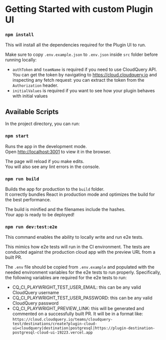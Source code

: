 # Getting Started with custom Plugin UI

### `npm install`

This will install all the dependencies required for the Plugin UI to run.

Make sure to copy `.env.example.json` to `.env.json` inside `src` folder before running locally:

- `authToken` and `teamName` is required if you need to use CloudQuery API. You can get the token by navigating to https://cloud.cloudquery.io and inspecting any fetch request: you can extract the token from the `Authorization` header.
- `initialValues` is required if you want to see how your plugin behaves with initial values

## Available Scripts

In the project directory, you can run:

### `npm start`

Runs the app in the development mode.\
Open [http://localhost:3001](http://localhost:3001) to view it in the browser.

The page will reload if you make edits.\
You will also see any lint errors in the console.

### `npm run build`

Builds the app for production to the `build` folder.\
It correctly bundles React in production mode and optimizes the build for the best performance.

The build is minified and the filenames include the hashes.\
Your app is ready to be deployed!

### `npm run dev:test:e2e`

This command enables the ability to locally write and run e2e tests.

This mimics how e2e tests will run in the CI environment. The tests are conducted against the production cloud app with the preview URL from a built PR.

The `.env` file should be copied from `.env.example` and populated with the needed environment variables for the e2e tests to run properly. Specifically, the following variables are required for the e2e tests to run:

- CQ_CI_PLAYWRIGHT_TEST_USER_EMAIL: this can be any valid CloudQuery username
- CQ_CI_PLAYWRIGHT_TEST_USER_PASSWORD: this can be any valid CloudQuery password
- CQ_CI_PLAYWRIGHT_PREVIEW_LINK: this will be generated and commented on a successfully built PR. It will be in a format like: `https://cloud.cloudquery.io/teams/cloudquery-test/destinations/create?plugin-cloud-ui=cloudquery|destination|postgresql|https://plugin-destination-postgresql-cloud-ui-19223.vercel.app`
